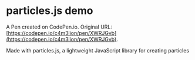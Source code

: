 # particles.js demo

A Pen created on CodePen.io. Original URL: [https://codepen.io/c4m3lion/pen/XWRJGvb](https://codepen.io/c4m3lion/pen/XWRJGvb).

Made with particles.js, a lightweight JavaScript library for creating particles
